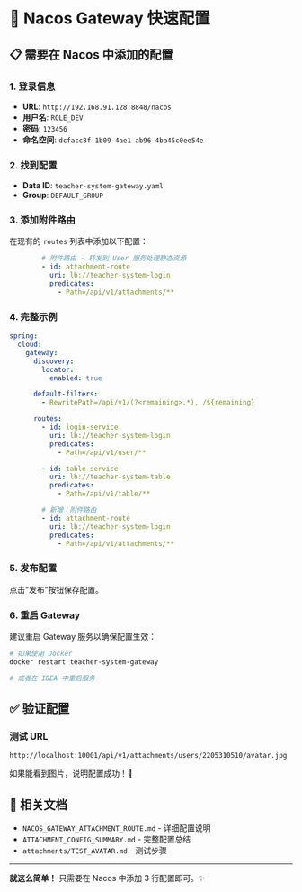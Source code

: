 # 🚀 Nacos Gateway 快速配置

## 📋 需要在 Nacos 中添加的配置

### 1. 登录信息

- **URL**: `http://192.168.91.128:8848/nacos`
- **用户名**: `ROLE_DEV`
- **密码**: `123456`
- **命名空间**: `dcfacc8f-1b09-4ae1-ab96-4ba45c0ee54e`

### 2. 找到配置

- **Data ID**: `teacher-system-gateway.yaml`
- **Group**: `DEFAULT_GROUP`

### 3. 添加附件路由

在现有的 `routes` 列表中添加以下配置：

```yaml
        # 附件路由 - 转发到 User 服务处理静态资源
        - id: attachment-route
          uri: lb://teacher-system-login
          predicates:
            - Path=/api/v1/attachments/**
```

### 4. 完整示例

```yaml
spring:
  cloud:
    gateway:
      discovery:
        locator:
          enabled: true

      default-filters:
        - RewritePath=/api/v1/(?<remaining>.*), /${remaining}

      routes:
        - id: login-service
          uri: lb://teacher-system-login
          predicates:
            - Path=/api/v1/user/**

        - id: table-service
          uri: lb://teacher-system-table
          predicates:
            - Path=/api/v1/table/**

        # 新增：附件路由
        - id: attachment-route
          uri: lb://teacher-system-login
          predicates:
            - Path=/api/v1/attachments/**
```

### 5. 发布配置

点击"发布"按钮保存配置。

### 6. 重启 Gateway

建议重启 Gateway 服务以确保配置生效：

```bash
# 如果使用 Docker
docker restart teacher-system-gateway

# 或者在 IDEA 中重启服务
```

## ✅ 验证配置

### 测试 URL

```
http://localhost:10001/api/v1/attachments/users/2205310510/avatar.jpg
```

如果能看到图片，说明配置成功！🎉

## 📝 相关文档

- `NACOS_GATEWAY_ATTACHMENT_ROUTE.md` - 详细配置说明
- `ATTACHMENT_CONFIG_SUMMARY.md` - 完整配置总结
- `attachments/TEST_AVATAR.md` - 测试步骤

---

**就这么简单！** 只需要在 Nacos 中添加 3 行配置即可。✨

